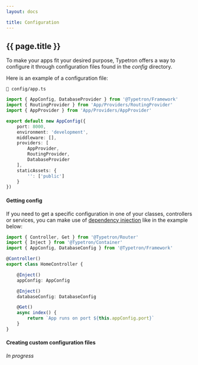 ```yaml
---
layout: docs

title: Configuration
---
```


## {{ page.title }}

To make your apps fit your desired purpose, Typetron offers a way to configure it through configuration files found in
the _config_ directory.

Here is an example of a configuration file:

```file-path
📁 config/app.ts
```

```ts
import { AppConfig, DatabaseProvider } from '@Typetron/Framework'
import { RoutingProvider } from 'App/Providers/RoutingProvider'
import { AppProvider } from 'App/Providers/AppProvider'

export default new AppConfig({
    port: 8000,
    environment: 'development',
    middleware: [],
    providers: [
        AppProvider,
        RoutingProvider,
        DatabaseProvider
    ],
    staticAssets: {
        '': ['public']
    }
})
```

#### Getting config

If you need to get a specific configuration in one of your classes, controllers or services, you can make use of
[dependency injection](/docs/container.md) like in the example below:

```ts
import { Controller, Get } from '@Typetron/Router'
import { Inject } from '@Typetron/Container'
import { AppConfig, DatabaseConfig } from '@Typetron/Framework'

@Controller()
export class HomeController {

    @Inject()
    appConfig: AppConfig

    @Inject()
    databaseConfig: DatabaseConfig

    @Get()
    async index() {
        return `App runs on port ${this.appConfig.port}`
    }
}
```

#### Creating custom configuration files

_In progress_
